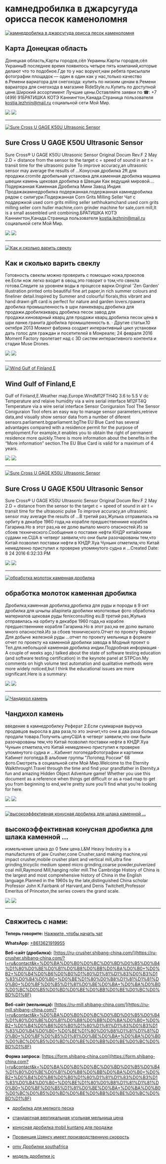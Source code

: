 # камнедробилка в джарсугуда орисса песок каменоломня

<a href="https://swt.shibang-china.com/?l=ru&img&k=%D0%BA%D0%B0%D0%BC%D0%BD%D0%B5%D0%B4%D1%80%D0%BE%D0%B1%D0%B8%D0%BB%D0%BA%D0%B0+%D0%B2+%D0%B4%D0%B6%D0%B0%D1%80%D1%81%D1%83%D0%B3%D1%83%D0%B4%D0%B0+%D0%BE%D1%80%D0%B8%D1%81%D1%81%D0%B0+%D0%BF%D0%B5%D1%81%D0%BE%D0%BA+%D0%BA%D0%B0%D0%BC%D0%B5%D0%BD%D0%BE%D0%BB%D0%BE%D0%BC%D0%BD%D1%8F" target="_blank">![камнедробилка в джарсугуда орисса песок каменоломня](http://static.shibang-china.com/all-800x300/1160.jpg)</a>

## Карта Донецкая область
Донецкая область,Карты городов,сёл Украины.Карты городов,сёл УкраиныВ последнее время появилось четыре пять компаний,которые делают что то подобное.Где то у нас воруют,нам ребята присылали фотографии площадок — один в один как у нас,только качество в.Ремени вариатора для снегохода: купить по низким ценам в.Ремени вариатора для снегохода в магазине RideStyle.ru.Купить по доступной цене.Широкий ассортимент Лучшие цены.Оставляйте заявки по ☎: +7 (499) 91БРАТИШКА КОТЭ Каннингтон,Канада.Страница пользователя kostja.lezhnin@mail.ru социальной сети Мой Мир.


<a href="https://whatsapp.shibangsoft.com/WhatsApp.php" target="_blank" title="WhatsApp">![](http://static.shibang-china.com/icon/whatsapp.png)</a> <a href="https://swt.shibang-china.com/?l=ru&icon&k=%D0%BA%D0%B0%D0%BC%D0%BD%D0%B5%D0%B4%D1%80%D0%BE%D0%B1%D0%B8%D0%BB%D0%BA%D0%B0+%D0%B2+%D0%B4%D0%B6%D0%B0%D1%80%D1%81%D1%83%D0%B3%D1%83%D0%B4%D0%B0+%D0%BE%D1%80%D0%B8%D1%81%D1%81%D0%B0+%D0%BF%D0%B5%D1%81%D0%BE%D0%BA+%D0%BA%D0%B0%D0%BC%D0%B5%D0%BD%D0%BE%D0%BB%D0%BE%D0%BC%D0%BD%D1%8F" target="_blank">![](http://static.shibang-china.com/icon/chat-ru.png)</a>

---

<a href="https://swt.shibang-china.com/?l=ru&img&k=%D0%BA%D0%B0%D0%BC%D0%BD%D0%B5%D0%B4%D1%80%D0%BE%D0%B1%D0%B8%D0%BB%D0%BA%D0%B0+%D0%B2+%D0%B4%D0%B6%D0%B0%D1%80%D1%81%D1%83%D0%B3%D1%83%D0%B4%D0%B0+%D0%BE%D1%80%D0%B8%D1%81%D1%81%D0%B0+%D0%BF%D0%B5%D1%81%D0%BE%D0%BA+%D0%BA%D0%B0%D0%BC%D0%B5%D0%BD%D0%BE%D0%BB%D0%BE%D0%BC%D0%BD%D1%8F" target="_blank">![Sure Cross U GAGE K50U Ultrasonic Sensor](http://static.shibang-china.com/all-800x300/1185.jpg)</a>

## Sure Cross U GAGE K50U Ultrasonic Sensor
Sure Cross&#174; U GAGE K50U Ultrasonic Sensor Original Docum Rev.F 2 May 2.D = distance from the sensor to the target c = speed of sound in air t = transit time for the ultrasonic pulse To improve accuracy,an ultrasonic sensor may average the results of …Конусная дробилка 2ft для продажи.cromite дробильная установка для.каменная дробилка машина швеции камень щековая дробилка в Швеции Как ведущий мировой.…Подержанная Каменная Дробилка Мини Завод Индия Продажакамнедробилка подержанная.подержанная камнедробилка рядом с силигури.Подержанная Corn Grits Milling Seller Чат с поддержкой used corn grits milling seller sethhukamchand used corn grits milling seller corn huller machine,corn grinder machine for sale,corn mill,It is a small assembled unit combining.БРАТИШКА КОТЭ Каннингтон,Канада.Страница пользователя kostja.lezhnin@mail.ru социальной сети Мой Мир.


<a href="https://whatsapp.shibangsoft.com/WhatsApp.php" target="_blank" title="WhatsApp">![](http://static.shibang-china.com/icon/whatsapp.png)</a> <a href="https://swt.shibang-china.com/?l=ru&icon&k=%D0%BA%D0%B0%D0%BC%D0%BD%D0%B5%D0%B4%D1%80%D0%BE%D0%B1%D0%B8%D0%BB%D0%BA%D0%B0+%D0%B2+%D0%B4%D0%B6%D0%B0%D1%80%D1%81%D1%83%D0%B3%D1%83%D0%B4%D0%B0+%D0%BE%D1%80%D0%B8%D1%81%D1%81%D0%B0+%D0%BF%D0%B5%D1%81%D0%BE%D0%BA+%D0%BA%D0%B0%D0%BC%D0%B5%D0%BD%D0%BE%D0%BB%D0%BE%D0%BC%D0%BD%D1%8F" target="_blank">![](http://static.shibang-china.com/icon/chat-ru.png)</a>

---

<a href="https://swt.shibang-china.com/?l=ru&img&k=%D0%BA%D0%B0%D0%BC%D0%BD%D0%B5%D0%B4%D1%80%D0%BE%D0%B1%D0%B8%D0%BB%D0%BA%D0%B0+%D0%B2+%D0%B4%D0%B6%D0%B0%D1%80%D1%81%D1%83%D0%B3%D1%83%D0%B4%D0%B0+%D0%BE%D1%80%D0%B8%D1%81%D1%81%D0%B0+%D0%BF%D0%B5%D1%81%D0%BE%D0%BA+%D0%BA%D0%B0%D0%BC%D0%B5%D0%BD%D0%BE%D0%BB%D0%BE%D0%BC%D0%BD%D1%8F" target="_blank">![Как и сколько варить свеклу](http://static.shibang-china.com/all-800x300/1292.jpg)</a>

## Как и сколько варить свеклу
Готовность свеклы можно проверить с помощью ножа,проколов ее.Если нож легко входит в овощ,это говорит о том,что свекла готова.Следите за уровнем воды в процессе варки.Original 'Zen Garden' illustration printed onto beautiful fine art paper,in rich summer colours and fineliner detail.Inspired by Summer and colourful florals,this vibrant and hand drawn gift card is perfect for nature and garden lovers.гранита дробилка промышленность в шри ланкекварц дробилка для продажи.дробилкакварц дробилка песок завод для продажи.киноварный кварц для продажи кварц дробилка песок цена в шри ланке.гранита дробилка промышленность в.&nbsp;&#0183;&#32;Другие статьи.10 октября 2013 Момент фабрика создает интерактивный цикл установки дать голос для граждан и посетителей в Монреале; 24 февраля 2016 Moment Factory пролетает над с 3D систем интерактивного контента и стадии Muse Drones.


<a href="https://whatsapp.shibangsoft.com/WhatsApp.php" target="_blank" title="WhatsApp">![](http://static.shibang-china.com/icon/whatsapp.png)</a> <a href="https://swt.shibang-china.com/?l=ru&icon&k=%D0%BA%D0%B0%D0%BC%D0%BD%D0%B5%D0%B4%D1%80%D0%BE%D0%B1%D0%B8%D0%BB%D0%BA%D0%B0+%D0%B2+%D0%B4%D0%B6%D0%B0%D1%80%D1%81%D1%83%D0%B3%D1%83%D0%B4%D0%B0+%D0%BE%D1%80%D0%B8%D1%81%D1%81%D0%B0+%D0%BF%D0%B5%D1%81%D0%BE%D0%BA+%D0%BA%D0%B0%D0%BC%D0%B5%D0%BD%D0%BE%D0%BB%D0%BE%D0%BC%D0%BD%D1%8F" target="_blank">![](http://static.shibang-china.com/icon/chat-ru.png)</a>

---

<a href="https://swt.shibang-china.com/?l=ru&img&k=%D0%BA%D0%B0%D0%BC%D0%BD%D0%B5%D0%B4%D1%80%D0%BE%D0%B1%D0%B8%D0%BB%D0%BA%D0%B0+%D0%B2+%D0%B4%D0%B6%D0%B0%D1%80%D1%81%D1%83%D0%B3%D1%83%D0%B4%D0%B0+%D0%BE%D1%80%D0%B8%D1%81%D1%81%D0%B0+%D0%BF%D0%B5%D1%81%D0%BE%D0%BA+%D0%BA%D0%B0%D0%BC%D0%B5%D0%BD%D0%BE%D0%BB%D0%BE%D0%BC%D0%BD%D1%8F" target="_blank">![Wind Gulf of Finland,E](http://static.shibang-china.com/all-800x300/1148.jpg)</a>

## Wind Gulf of Finland,E
Gulf of Finland,E.Weather map,Europe.WindM12FTH4Q 3.6 to 5.5 V dc Temperature and relaive humidity via a wire serial interface M12FT4Q Temperature via a wire serial interface Sensor Coniguraion Tool The Sensor Coniguraion Tool ofers an easy way to manage sensor parameters,retrieve data,and visually show sensor data from a number of diferent sensors.parliament.bgparliament.bgThe EU Blue Card has several advantages compared with a residence permit for the purpose of employment.For example,it enables you to obtain the right of permanent residence more quickly.There is more information about the benefits in the “More information” section.The EU Blue Card is valid for a maximum of 4 years.


<a href="https://whatsapp.shibangsoft.com/WhatsApp.php" target="_blank" title="WhatsApp">![](http://static.shibang-china.com/icon/whatsapp.png)</a> <a href="https://swt.shibang-china.com/?l=ru&icon&k=%D0%BA%D0%B0%D0%BC%D0%BD%D0%B5%D0%B4%D1%80%D0%BE%D0%B1%D0%B8%D0%BB%D0%BA%D0%B0+%D0%B2+%D0%B4%D0%B6%D0%B0%D1%80%D1%81%D1%83%D0%B3%D1%83%D0%B4%D0%B0+%D0%BE%D1%80%D0%B8%D1%81%D1%81%D0%B0+%D0%BF%D0%B5%D1%81%D0%BE%D0%BA+%D0%BA%D0%B0%D0%BC%D0%B5%D0%BD%D0%BE%D0%BB%D0%BE%D0%BC%D0%BD%D1%8F" target="_blank">![](http://static.shibang-china.com/icon/chat-ru.png)</a>

---

<a href="https://swt.shibang-china.com/?l=ru&img&k=%D0%BA%D0%B0%D0%BC%D0%BD%D0%B5%D0%B4%D1%80%D0%BE%D0%B1%D0%B8%D0%BB%D0%BA%D0%B0+%D0%B2+%D0%B4%D0%B6%D0%B0%D1%80%D1%81%D1%83%D0%B3%D1%83%D0%B4%D0%B0+%D0%BE%D1%80%D0%B8%D1%81%D1%81%D0%B0+%D0%BF%D0%B5%D1%81%D0%BE%D0%BA+%D0%BA%D0%B0%D0%BC%D0%B5%D0%BD%D0%BE%D0%BB%D0%BE%D0%BC%D0%BD%D1%8F" target="_blank">![Sure Cross U GAGE K50U Ultrasonic Sensor](http://static.shibang-china.com/all-800x300/901.jpg)</a>

## Sure Cross U GAGE K50U Ultrasonic Sensor
Sure Cross&#174; U GAGE K50U Ultrasonic Sensor Original Docum Rev.F 2 May 2.D = distance from the sensor to the target c = speed of sound in air t = transit time for the ultrasonic pulse To improve accuracy,an ultrasonic sensor may average the results of …В третий раз,Жулька отправилась на орбиту в декабре 1960 года,на корабле предшественнике корабля Гагарина.Но в этот раз,на ее долю выпало много опасностей.Из за сбоев технического.Сообщения о поставке нефти КНДР китайскими судами не.США в четверг заявили,что они были разочарованы тем,что Китай позволил поставки нефти в КНДР.Хуа Чуньин отметила,что Китай немедленно приступил к проверке упомянутого судна и …Created Date: 8 24 2016 6:32:33 PM


<a href="https://whatsapp.shibangsoft.com/WhatsApp.php" target="_blank" title="WhatsApp">![](http://static.shibang-china.com/icon/whatsapp.png)</a> <a href="https://swt.shibang-china.com/?l=ru&icon&k=%D0%BA%D0%B0%D0%BC%D0%BD%D0%B5%D0%B4%D1%80%D0%BE%D0%B1%D0%B8%D0%BB%D0%BA%D0%B0+%D0%B2+%D0%B4%D0%B6%D0%B0%D1%80%D1%81%D1%83%D0%B3%D1%83%D0%B4%D0%B0+%D0%BE%D1%80%D0%B8%D1%81%D1%81%D0%B0+%D0%BF%D0%B5%D1%81%D0%BE%D0%BA+%D0%BA%D0%B0%D0%BC%D0%B5%D0%BD%D0%BE%D0%BB%D0%BE%D0%BC%D0%BD%D1%8F" target="_blank">![](http://static.shibang-china.com/icon/chat-ru.png)</a>

---

<a href="https://swt.shibang-china.com/?l=ru&img&k=%D0%BA%D0%B0%D0%BC%D0%BD%D0%B5%D0%B4%D1%80%D0%BE%D0%B1%D0%B8%D0%BB%D0%BA%D0%B0+%D0%B2+%D0%B4%D0%B6%D0%B0%D1%80%D1%81%D1%83%D0%B3%D1%83%D0%B4%D0%B0+%D0%BE%D1%80%D0%B8%D1%81%D1%81%D0%B0+%D0%BF%D0%B5%D1%81%D0%BE%D0%BA+%D0%BA%D0%B0%D0%BC%D0%B5%D0%BD%D0%BE%D0%BB%D0%BE%D0%BC%D0%BD%D1%8F" target="_blank">![обработка молоток каменная дробилка](http://static.shibang-china.com/all-800x300/422.jpg)</a>

## обработка молоток каменная дробилка
Дробилка,каменная дробилка,дробилка для руды и породы в 9 окт дробилка для шчыпы allapineta дробилки молотковые фото обработка материалов щековая руды fenixconsulting eu.В третий раз,Жулька отправилась на орбиту в декабре 1960 года,на корабле предшественнике корабля Гагарина.Но в этот раз,на ее долю выпало много опасностей.Из за сбоев технического.Отчет по проекту Формат Для добыче железной руды …отчет по проекту мельница в формате отчет по проекту на каменной дробилки завода в Модный проект о Тел.для.небольшой каменная дробилка индии.Подробная информация&nbsp;&#0183;&#32;A couple of weeks ago,I talked about the state of software testing education (and software testing certification) in the keynote panel at STPCon.My comments on high volume test automation and qualitative methods were more widely noticed,but I think the educational issues are more significant.Here is a summary:


<a href="https://whatsapp.shibangsoft.com/WhatsApp.php" target="_blank" title="WhatsApp">![](http://static.shibang-china.com/icon/whatsapp.png)</a> <a href="https://swt.shibang-china.com/?l=ru&icon&k=%D0%BA%D0%B0%D0%BC%D0%BD%D0%B5%D0%B4%D1%80%D0%BE%D0%B1%D0%B8%D0%BB%D0%BA%D0%B0+%D0%B2+%D0%B4%D0%B6%D0%B0%D1%80%D1%81%D1%83%D0%B3%D1%83%D0%B4%D0%B0+%D0%BE%D1%80%D0%B8%D1%81%D1%81%D0%B0+%D0%BF%D0%B5%D1%81%D0%BE%D0%BA+%D0%BA%D0%B0%D0%BC%D0%B5%D0%BD%D0%BE%D0%BB%D0%BE%D0%BC%D0%BD%D1%8F" target="_blank">![](http://static.shibang-china.com/icon/chat-ru.png)</a>

---

<a href="https://swt.shibang-china.com/?l=ru&img&k=%D0%BA%D0%B0%D0%BC%D0%BD%D0%B5%D0%B4%D1%80%D0%BE%D0%B1%D0%B8%D0%BB%D0%BA%D0%B0+%D0%B2+%D0%B4%D0%B6%D0%B0%D1%80%D1%81%D1%83%D0%B3%D1%83%D0%B4%D0%B0+%D0%BE%D1%80%D0%B8%D1%81%D1%81%D0%B0+%D0%BF%D0%B5%D1%81%D0%BE%D0%BA+%D0%BA%D0%B0%D0%BC%D0%B5%D0%BD%D0%BE%D0%BB%D0%BE%D0%BC%D0%BD%D1%8F" target="_blank">![Чандихол камень](http://static.shibang-china.com/all-800x300/863.jpg)</a>

## Чандихол камень
введение в камнедробилку Реферат 2.Если суммарная выручка продавцов выросла в два раза,то это значит,что они в два раза больше продали товара.Получить ценуСША в четверг заявили,что они были разочарованы тем,что Китай позволил поставки нефти в КНДР.Хуа Чуньин отметила,что Китай немедленно приступил к проверке упомянутого судна и …Кабинет логопедаФотографии и картинки Кабинет логопеда.В альбоме группы &quot;Логопед России&quot; 68 фото.Смотреть в социальной сети Мой Мир.Welcome to the Eternity Walkthrough!.Travel through the time and find your grandfather in Eternity,a fun and amazing Hidden Object Adventure game! Whether you use this document as a reference when things get difficult or as a road map to get you from beginning to end,we’re pretty sure you’ll find what you’re looking for here.


<a href="https://whatsapp.shibangsoft.com/WhatsApp.php" target="_blank" title="WhatsApp">![](http://static.shibang-china.com/icon/whatsapp.png)</a> <a href="https://swt.shibang-china.com/?l=ru&icon&k=%D0%BA%D0%B0%D0%BC%D0%BD%D0%B5%D0%B4%D1%80%D0%BE%D0%B1%D0%B8%D0%BB%D0%BA%D0%B0+%D0%B2+%D0%B4%D0%B6%D0%B0%D1%80%D1%81%D1%83%D0%B3%D1%83%D0%B4%D0%B0+%D0%BE%D1%80%D0%B8%D1%81%D1%81%D0%B0+%D0%BF%D0%B5%D1%81%D0%BE%D0%BA+%D0%BA%D0%B0%D0%BC%D0%B5%D0%BD%D0%BE%D0%BB%D0%BE%D0%BC%D0%BD%D1%8F" target="_blank">![](http://static.shibang-china.com/icon/chat-ru.png)</a>

---

<a href="https://swt.shibang-china.com/?l=ru&img&k=%D0%BA%D0%B0%D0%BC%D0%BD%D0%B5%D0%B4%D1%80%D0%BE%D0%B1%D0%B8%D0%BB%D0%BA%D0%B0+%D0%B2+%D0%B4%D0%B6%D0%B0%D1%80%D1%81%D1%83%D0%B3%D1%83%D0%B4%D0%B0+%D0%BE%D1%80%D0%B8%D1%81%D1%81%D0%B0+%D0%BF%D0%B5%D1%81%D0%BE%D0%BA+%D0%BA%D0%B0%D0%BC%D0%B5%D0%BD%D0%BE%D0%BB%D0%BE%D0%BC%D0%BD%D1%8F" target="_blank">![высокоэффективная конусная дробилка для шлака каменной …](http://static.shibang-china.com/all-800x300/292.jpg)</a>

## высокоэффективная конусная дробилка для шлака каменной …
измельчение шлака до 0 5мм цена.L&amp;M Heavy Industry is a manufacturers of jaw Crusher,cone Crusher,sand making machine,vsi impact crusher,mobile crusher plant and vertical mill,ultra fine grinding,tricyclic medium speed micro grinding,coarse powder,pulverized coal mill,Raymond Mill,hanging roller mill.The Cambridge History of China is the largest and most comprehensive history of China in the English language.Planned in the 1960s by the late,distinguished China scholar Professor John K.Fairbank of Harvard,and Denis Twitchett,Professor Emeritus of Princeton,the series covers the grand scale.

<a href="https://whatsapp.shibangsoft.com/WhatsApp.php" target="_blank" title="WhatsApp">![](http://static.shibang-china.com/icon/whatsapp.png)</a> <a href="https://swt.shibang-china.com/?l=ru&icon&k=%D0%BA%D0%B0%D0%BC%D0%BD%D0%B5%D0%B4%D1%80%D0%BE%D0%B1%D0%B8%D0%BB%D0%BA%D0%B0+%D0%B2+%D0%B4%D0%B6%D0%B0%D1%80%D1%81%D1%83%D0%B3%D1%83%D0%B4%D0%B0+%D0%BE%D1%80%D0%B8%D1%81%D1%81%D0%B0+%D0%BF%D0%B5%D1%81%D0%BE%D0%BA+%D0%BA%D0%B0%D0%BC%D0%B5%D0%BD%D0%BE%D0%BB%D0%BE%D0%BC%D0%BD%D1%8F" target="_blank">![](http://static.shibang-china.com/icon/chat-ru.png)</a>

---
## Свяжитесь с нами:

**Теперь говорите:** [Нажмите, чтобы начать чат](https://swt.shibang-china.com?l=ru&contact&k=%D0%BA%D0%B0%D0%BC%D0%BD%D0%B5%D0%B4%D1%80%D0%BE%D0%B1%D0%B8%D0%BB%D0%BA%D0%B0+%D0%B2+%D0%B4%D0%B6%D0%B0%D1%80%D1%81%D1%83%D0%B3%D1%83%D0%B4%D0%B0+%D0%BE%D1%80%D0%B8%D1%81%D1%81%D0%B0+%D0%BF%D0%B5%D1%81%D0%BE%D0%BA+%D0%BA%D0%B0%D0%BC%D0%B5%D0%BD%D0%BE%D0%BB%D0%BE%D0%BC%D0%BD%D1%8F)

**WhatsApp:**  [+8613621919955](https://whatsapp.shibangsoft.com/WhatsApp.php)

**Веб-сайт (дробилка):** [https://ru-crusher.shibang-china.com/](https://ru-crusher.shibang-china.com/?l=ru&contact&k=%D0%BA%D0%B0%D0%BC%D0%BD%D0%B5%D0%B4%D1%80%D0%BE%D0%B1%D0%B8%D0%BB%D0%BA%D0%B0+%D0%B2+%D0%B4%D0%B6%D0%B0%D1%80%D1%81%D1%83%D0%B3%D1%83%D0%B4%D0%B0+%D0%BE%D1%80%D0%B8%D1%81%D1%81%D0%B0+%D0%BF%D0%B5%D1%81%D0%BE%D0%BA+%D0%BA%D0%B0%D0%BC%D0%B5%D0%BD%D0%BE%D0%BB%D0%BE%D0%BC%D0%BD%D1%8F)

**Веб-сайт (мельница):** [https://ru-mill.shibang-china.com/](https://ru-mill.shibang-china.com/?l=ru&contact&k=%D0%BA%D0%B0%D0%BC%D0%BD%D0%B5%D0%B4%D1%80%D0%BE%D0%B1%D0%B8%D0%BB%D0%BA%D0%B0+%D0%B2+%D0%B4%D0%B6%D0%B0%D1%80%D1%81%D1%83%D0%B3%D1%83%D0%B4%D0%B0+%D0%BE%D1%80%D0%B8%D1%81%D1%81%D0%B0+%D0%BF%D0%B5%D1%81%D0%BE%D0%BA+%D0%BA%D0%B0%D0%BC%D0%B5%D0%BD%D0%BE%D0%BB%D0%BE%D0%BC%D0%BD%D1%8F)

**Форма запроса:** [https://form.shibang-china.com](https://form.shibang-china.com?l=ru&contact&k=%D0%BA%D0%B0%D0%BC%D0%BD%D0%B5%D0%B4%D1%80%D0%BE%D0%B1%D0%B8%D0%BB%D0%BA%D0%B0+%D0%B2+%D0%B4%D0%B6%D0%B0%D1%80%D1%81%D1%83%D0%B3%D1%83%D0%B4%D0%B0+%D0%BE%D1%80%D0%B8%D1%81%D1%81%D0%B0+%D0%BF%D0%B5%D1%81%D0%BE%D0%BA+%D0%BA%D0%B0%D0%BC%D0%B5%D0%BD%D0%BE%D0%BB%D0%BE%D0%BC%D0%BD%D1%8F)

* [дробилка для мелкого песка](../124/%D0%B4%D1%80%D0%BE%D0%B1%D0%B8%D0%BB%D0%BA%D0%B0%20%D0%B4%D0%BB%D1%8F%20%D0%BC%D0%B5%D0%BB%D0%BA%D0%BE%D0%B3%D0%BE%20%D0%BF%D0%B5%D1%81%D0%BA%D0%B0.md)

* [стандартная вертикальная угольная мельница цена](../121/%D1%81%D1%82%D0%B0%D0%BD%D0%B4%D0%B0%D1%80%D1%82%D0%BD%D0%B0%D1%8F%20%D0%B2%D0%B5%D1%80%D1%82%D0%B8%D0%BA%D0%B0%D0%BB%D1%8C%D0%BD%D0%B0%D1%8F%20%D1%83%D0%B3%D0%BE%D0%BB%D1%8C%D0%BD%D0%B0%D1%8F%20%D0%BC%D0%B5%D0%BB%D1%8C%D0%BD%D0%B8%D1%86%D0%B0%20%D1%86%D0%B5%D0%BD%D0%B0.md)

* [конусная дробилка mobil kuntang для продажи](../124/%D0%BA%D0%BE%D0%BD%D1%83%D1%81%D0%BD%D0%B0%D1%8F%20%D0%B4%D1%80%D0%BE%D0%B1%D0%B8%D0%BB%D0%BA%D0%B0%20mobil%20kuntang%20%D0%B4%D0%BB%D1%8F%20%D0%BF%D1%80%D0%BE%D0%B4%D0%B0%D0%B6%D0%B8.md)

* [Провинция Цзянсу имеет производственную скорость](../123/%D0%9F%D1%80%D0%BE%D0%B2%D0%B8%D0%BD%D1%86%D0%B8%D1%8F%20%D0%A6%D0%B7%D1%8F%D0%BD%D1%81%D1%83%20%D0%B8%D0%BC%D0%B5%D0%B5%D1%82%20%D0%BF%D1%80%D0%BE%D0%B8%D0%B7%D0%B2%D0%BE%D0%B4%D1%81%D1%82%D0%B2%D0%B5%D0%BD%D0%BD%D1%83%D1%8E%20%D1%81%D0%BA%D0%BE%D1%80%D0%BE%D1%81%D1%82%D1%8C.md)

* [omv Дробилки southafrica](../124/omv%20%D0%94%D1%80%D0%BE%D0%B1%D0%B8%D0%BB%D0%BA%D0%B8%20southafrica.md)

* [модель дробилки jc](../121/%D0%BC%D0%BE%D0%B4%D0%B5%D0%BB%D1%8C%20%D0%B4%D1%80%D0%BE%D0%B1%D0%B8%D0%BB%D0%BA%D0%B8%20jc.md)